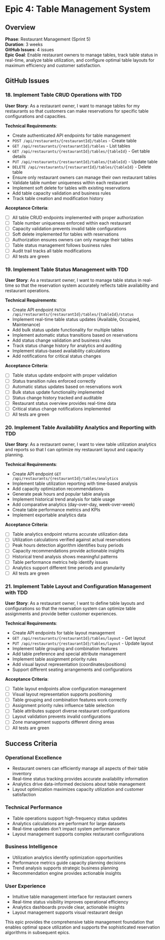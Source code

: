 # Epic 4: Table Management System

## Overview
**Phase**: Restaurant Management (Sprint 5)  
**Duration**: 3 weeks  
**GitHub Issues**: 4 issues  
**Epic Goal**: Enable restaurant owners to manage tables, track table status in real-time, analyze table utilization, and configure optimal table layouts for maximum efficiency and customer satisfaction.

## GitHub Issues

### 18. Implement Table CRUD Operations with TDD

**User Story**: As a restaurant owner, I want to manage tables for my restaurants so that customers can make reservations for specific table configurations and capacities.

**Technical Requirements**:
- Create authenticated API endpoints for table management
- `POST /api/restaurants/{restaurantId}/tables` - Create table
- `GET /api/restaurants/{restaurantId}/tables` - List tables
- `GET /api/restaurants/{restaurantId}/tables/{tableId}` - Get table details
- `PUT /api/restaurants/{restaurantId}/tables/{tableId}` - Update table
- `DELETE /api/restaurants/{restaurantId}/tables/{tableId}` - Delete table
- Ensure only restaurant owners can manage their own restaurant tables
- Validate table number uniqueness within each restaurant
- Implement soft delete for tables with existing reservations
- Add table capacity validation and business rules
- Track table creation and modification history

**Acceptance Criteria**:
- [ ] All table CRUD endpoints implemented with proper authorization
- [ ] Table number uniqueness enforced within each restaurant
- [ ] Capacity validation prevents invalid table configurations
- [ ] Soft delete implemented for tables with reservations
- [ ] Authorization ensures owners can only manage their tables
- [ ] Table status management follows business rules
- [ ] Audit trail tracks all table modifications
- [ ] All tests are green

### 19. Implement Table Status Management with TDD

**User Story**: As a restaurant owner, I want to manage table status in real-time so that the reservation system accurately reflects table availability and restaurant operations.

**Technical Requirements**:
- Create API endpoint `PATCH /api/restaurants/{restaurantId}/tables/{tableId}/status`
- Implement real-time table status updates (Available, Occupied, Maintenance)
- Add bulk status update functionality for multiple tables
- Implement automatic status transitions based on reservations
- Add status change validation and business rules
- Track status change history for analytics and auditing
- Implement status-based availability calculations
- Add notifications for critical status changes

**Acceptance Criteria**:
- [ ] Table status update endpoint with proper validation
- [ ] Status transition rules enforced correctly
- [ ] Automatic status updates based on reservations work
- [ ] Bulk status update functionality implemented
- [ ] Status change history tracked and auditable
- [ ] Restaurant status overview provides real-time data
- [ ] Critical status change notifications implemented
- [ ] All tests are green

### 20. Implement Table Availability Analytics and Reporting with TDD

**User Story**: As a restaurant owner, I want to view table utilization analytics and reports so that I can optimize my restaurant layout and capacity planning.

**Technical Requirements**:
- Create API endpoint `GET /api/restaurants/{restaurantId}/tables/analytics`
- Implement table utilization reporting with time-based analysis
- Add capacity optimization recommendations
- Generate peak hours and popular table analysis
- Implement historical trend analysis for table usage
- Add comparative analytics (day-over-day, week-over-week)
- Create table performance metrics and KPIs
- Implement exportable analytics data

**Acceptance Criteria**:
- [ ] Table analytics endpoint returns accurate utilization data
- [ ] Utilization calculations verified against actual reservations
- [ ] Peak hours detection algorithm identifies busy periods
- [ ] Capacity recommendations provide actionable insights
- [ ] Historical trend analysis shows meaningful patterns
- [ ] Table performance metrics help identify issues
- [ ] Analytics support different time periods and granularity
- [ ] All tests are green

### 21. Implement Table Layout and Configuration Management with TDD

**User Story**: As a restaurant owner, I want to define table layouts and configurations so that the reservation system can optimize table assignments and provide better customer experiences.

**Technical Requirements**:
- Create API endpoints for table layout management
- `GET /api/restaurants/{restaurantId}/tables/layout` - Get layout
- `PUT /api/restaurants/{restaurantId}/tables/layout` - Update layout
- Implement table grouping and combination features
- Add table preference and special attribute management
- Implement table assignment priority rules
- Add visual layout representation (coordinates/positions)
- Support different seating arrangements and configurations

**Acceptance Criteria**:
- [ ] Table layout endpoints allow configuration management
- [ ] Visual layout representation supports positioning
- [ ] Table grouping and combination features work correctly
- [ ] Assignment priority rules influence table selection
- [ ] Table attributes support diverse restaurant configurations
- [ ] Layout validation prevents invalid configurations
- [ ] Zone management supports different dining areas
- [ ] All tests are green

## Success Criteria

### Operational Excellence
- Restaurant owners can efficiently manage all aspects of their table inventory
- Real-time status tracking provides accurate availability information
- Analytics drive data-informed decisions about table management
- Layout optimization maximizes capacity utilization and customer satisfaction

### Technical Performance
- Table operations support high-frequency status updates
- Analytics calculations are performant for large datasets
- Real-time updates don't impact system performance
- Layout management supports complex restaurant configurations

### Business Intelligence
- Utilization analytics identify optimization opportunities
- Performance metrics guide capacity planning decisions
- Trend analysis supports strategic business planning
- Recommendation engine provides actionable insights

### User Experience
- Intuitive table management interface for restaurant owners
- Real-time status visibility improves operational efficiency
- Analytics dashboards provide clear, actionable insights
- Layout management supports visual restaurant design

This epic provides the comprehensive table management foundation that enables optimal space utilization and supports the sophisticated reservation algorithms in subsequent epics.
